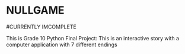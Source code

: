 # NULLGAME

#CURRENTLY IMCOMPLETE


This is Grade 10 Python Final Project:
  This is an interactive story with a computer application with 7 different endings
